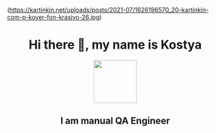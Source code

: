 (https://kartinkin.net/uploads/posts/2021-07/1626196570_20-kartinkin-com-p-kover-fon-krasivo-26.jpg)
<div id="header" align="center">
  <h1>Hi there 👋, my name is Kostya</h1>
  <img src="https://media.giphy.com/media/Ll22OhMLAlVDb8UQWe/giphy.gif" width="100"/>
  <h2>I am manual QA Engineer</h2>
</div>





